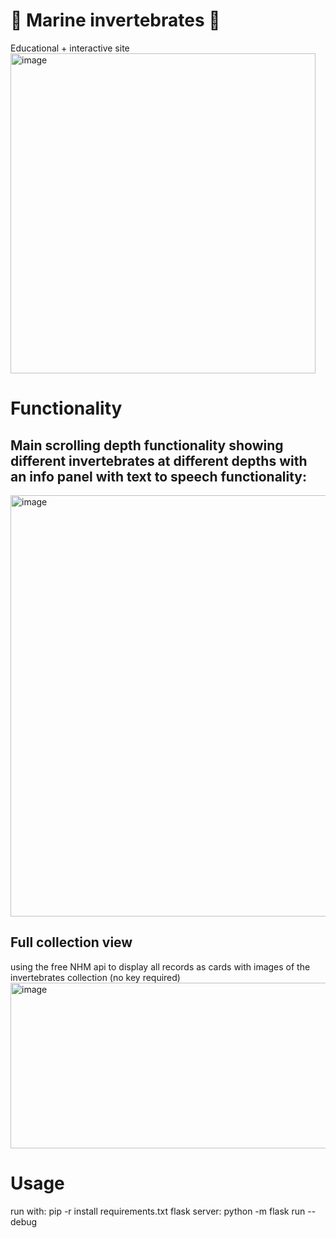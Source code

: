 #  🦞 Marine invertebrates 🦞
Educational + interactive site
<img width="488" height="512" alt="image" src="https://github.com/user-attachments/assets/7f793d8c-a115-4d1c-a4d9-8283d21b2676" />


# Functionality
## Main scrolling depth functionality showing different invertebrates at different depths with an info panel with text to speech functionality:
<img width="1283" height="674" alt="image" src="https://github.com/user-attachments/assets/6652095f-abb3-446b-b074-c203b9455749" />

## Full collection view 
using the free NHM api to display all records as cards with images of the invertebrates collection (no key required) 
<img width="512" height="265" alt="image" src="https://github.com/user-attachments/assets/8b55d8dc-6a7c-402a-bfc9-d1a740d7d083" />

# Usage
run with:
pip -r install requirements.txt
flask server:
python -m flask run --debug 
